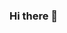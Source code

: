 ### Hi there 👋

<!--
**RealAdithS/RealAdithS** is a ✨ _special_ ✨ repository because its `README.md` (this file) appears on your GitHub profile.



- 🔭  I’m currently working on - life
### 🌱 I’m currently learning 
- 👯 I’m looking to collaborate- on anything

###  ⚡ Fun fact: vayne enjoyer
-->
